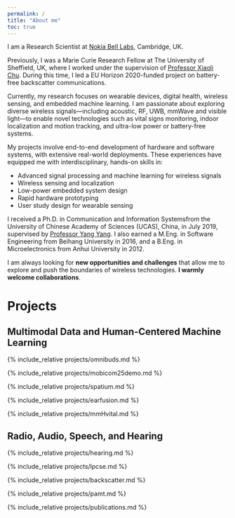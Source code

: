 ```yaml
---
permalink: /
title: "About me"
toc: true
---
```

<p>I am a Research Scientist at <a href="https://www.nokia.com/bell-labs/about/locations/cambridge-uk/" target="_blank">Nokia Bell Labs</a>, Cambridge, UK.</p>

<p>Previously, I was a Marie Curie Research Fellow at The University of Sheffield, UK, where I worked under the supervision of 
<a href="https://www.sheffield.ac.uk/eee/people/academic-staff/xiaoli-chu" target="_blank">Professor Xiaoli Chu</a>. 
During this time, I led a EU Horizon 2020-funded project on battery-free backscatter communications.</p>

<p>Currently, my research focuses on wearable devices, digital health, wireless sensing, and embedded machine learning. 
I am passionate about exploring diverse wireless signals—including acoustic, RF, UWB, mmWave and visible light—to enable novel technologies such as vital signs monitoring, indoor localization and motion tracking, and ultra-low power or battery-free systems.</p>

<p>My projects involve end-to-end development of hardware and software systems, with extensive real-world deployments. 
These experiences have equipped me with interdisciplinary, hands-on skills in:</p>
<ul>
  <li>Advanced signal processing and machine learning for wireless signals</li>
  <li>Wireless sensing and localization</li>
  <li>Low-power embedded system design</li>
  <li>Rapid hardware prototyping</li>
  <li>User study design for wearable sensing</li>
</ul>

<p>I received a Ph.D. in Communication and Information Systemsfrom the 
University of Chinese Academy of Sciences (UCAS), China, in July 2019, supervised by 
<a href="https://faculty.sist.shanghaitech.edu.cn/faculty/yangyang/" target="_blank">Professor Yang Yang</a>. 
I also earned a M.Eng. in Software Engineering from Beihang University in 2016, 
and a B.Eng. in Microelectronics from Anhui University in 2012.</p>

<p>I am always looking for <strong>new opportunities and challenges</strong> that allow me to explore and push the boundaries of wireless technologies. <strong>I warmly welcome collaborations</strong>.</p>


<h1 id="projects"><i class="ion-ios-lightbulb"></i> Projects</h1>




<h2 id="multimodal"><i class="ion-ios-gear"></i> Multimodal Data and Human-Centered Machine Learning</h2>

{% include_relative projects/omnibuds.md %}

{% include_relative projects/mobicom25demo.md %}

{% include_relative projects/spatium.md %}

{% include_relative projects/earfusion.md %}

{% include_relative projects/mmHvital.md %}



<h2 id="wireless"><i class="ion-wifi"></i> Radio, Audio, Speech, and Hearing</h2>

{% include_relative projects/hearing.md %}

{% include_relative projects/lpcse.md %}

{% include_relative projects/backscatter.md %}

{% include_relative projects/pamt.md %}

<!-- {% include_relative projects/lowpower.md %} -->




{% include_relative projects/publications.md %}
